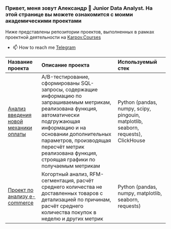 ### Привет, меня зовут Александр 👋 Junior Data Analyst. На этой странице вы можете ознакомится с моими академическими проектами
Ниже представлены репозитории проектов, выполненных в рамках проектной деятельности на [Karpov.Courses](https://karpov.courses/)

- 📫 How to reach me [Telegram](https://t.me/quentinquarantino)

Название проекта | 	Описание проекта | 	Используемый стек
:----|:----------|:--------
[Анализ введения новой механики оплаты](https://github.com/alexandr111zzz/new_payment_mechanics/) | A/B-тестирование, сформированы SQL-запросы, содержащие информацию по запрашиваемым метрикам, реализована функция, автоматически подгружающая информацию и на основании дополнительных параметров, производящая пересчёт метрик реализована функция, строящая графики по получаемым метрикам | Python (pandas, numpy, scipy, pingouin, matplotlib, seaborn, requests), ClickHouse
[Проект по анализу e-commerce](https://github.com/alexandr111zzz/e-commerce-analysis/) | Когортный анализ, RFM-сегментация, расчёт среднего количества не доставленных товаров с детализацией по причинам, расчёт среднего количества покупок в неделю и других метрик | Python (pandas, numpy, matplotlib, seaborn, requests)
<!---
alexandr111zzz/alexandr111zzz is a ✨ special ✨ repository because its `README.md` (this file) appears on your GitHub profile.
You can click the Preview link to take a look at your changes.
--->
